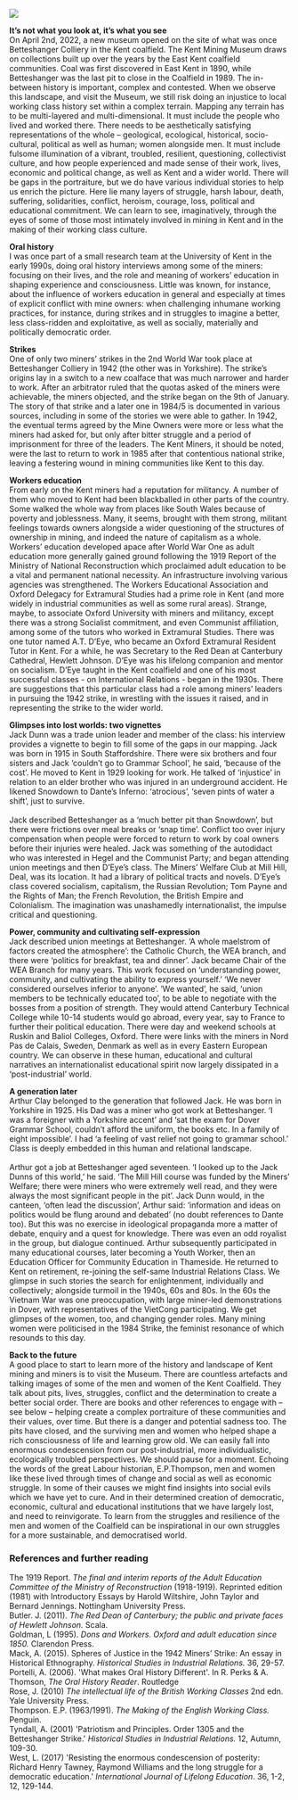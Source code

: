 <a href="https://juncture-digital.org"><img src="https://juncture-digital.org/images/ve-button.png"></a>
<param ve-config title="Mapping radical dissent: the Kent Miners, militancy and workers’ education" author="Professor Emeritus Linden West" layout="vtl" banner="https://stor.artstor.org/stor/6e4cd3c3-771e-43b2-a9e8-90384590672d">
<param ve-map center="Q866348" zoom="10">

<param ve-entity eid="Q29303" aliases="Canterbury">
<param ve-entity eid="Q4898591" aliases="Betteshanger">
<param ve-entitley eid="Q179224" aliases="Dover">

**It’s not what you look at, it’s what you see**   
On April 2nd, 2022, a new museum opened on the site of what was once Betteshanger Colliery in the Kent coalfield. The Kent Mining Museum draws on collections built up over the years by the East Kent coalfield communities. Coal was first discovered in East Kent in 1890, while Betteshanger was the last pit to close in the Coalfield in 1989. The in-between history is important, complex and contested. When we observe this landscape, and visit the Museum, we still risk doing an injustice to local working class history set within a complex terrain. Mapping any terrain has to be multi-layered and multi-dimensional. It must include the people who lived and worked there. There needs to be aesthetically satisfying representations of the whole  – geological, ecological, historical, socio-cultural, political as well as human; women alongside men.  It must include fulsome illumination of a vibrant, troubled, resilient, questioning, collectivist culture, and how people experienced and made sense of their work, lives, economic and political change, as well as Kent and a wider world. There will be gaps in the portraiture, but we do have various individual stories to help us enrich the picture. Here lie many layers of struggle, harsh labour, death, suffering, solidarities, conflict, heroism, courage, loss, political and educational commitment. We can learn to see, imaginatively, through the eyes of some of those most intimately involved in mining in Kent and in the making of their working class culture. 
<param ve-image url="https://stor.artstor.org/stor/792d1b6f-16d4-47c3-8e1d-8a86b5469678" label="Miners Statue near the roundabout on the A258" attribution="Martin Crowther">

**Oral history**   
I was once part of a small research team at the University of Kent in the early 1990s, doing oral history interviews among some of the miners: focusing on their lives, and the role and meaning of workers’ education in shaping experience and consciousness. Little was known, for instance, about the influence of workers education in general and especially at times of explicit conflict with mine owners: when challenging inhumane working practices, for instance, during strikes and in struggles to imagine a better, less class-ridden and exploitative, as well as socially, materially and politically democratic order.  
<param ve-image url="https://upload.wikimedia.org/wikipedia/commons/6/62/Commemorative_statue_showing_Aylesham%27s_history_of_mining..jpg" label="Commemorative Statue showing Aylesham's history of mining" attribution="Nick Smith, via Wikimedia Commons" license="CC BY-SA 2.0"> 

**Strikes**   
One of only two miners’ strikes in the 2nd World War took place at Betteshanger Colliery in 1942 (the other was in Yorkshire). The strike’s origins lay in a switch to a new coalface that was much narrower and harder to work. After an arbitrator ruled that the quotas asked of the miners were achievable, the miners objected, and the strike began on the 9th of January. The story of that strike and a later one in 1984/5 is documented in various sources, including in some of the stories we were able to gather. In 1942, the eventual terms agreed by the Mine Owners were more or less what the miners had asked for, but only after bitter struggle and a period of imprisonment for three of the leaders. The Kent Miners, it should be noted, were the last to return to work in 1985 after that contentious national strike, leaving a festering wound in mining communities like Kent to this day. 
<param ve-image url="https://upload.wikimedia.org/wikipedia/commons/0/05/KentNUMStrikeBadge.JPG" label="Kent NUM Strike Badge" attribution="Simon Speed, CC0, via Wikimedia Commons">

**Workers education**   
From early on the Kent miners had a reputation for militancy. A number of them who moved to Kent had been blackballed in other parts of the country. Some walked the whole way from places like South Wales because of poverty and joblessness. Many, it seems, brought with them strong, militant feelings towards owners alongside a wider questioning of the structures of ownership in mining, and indeed the nature of capitalism as a whole. Workers’ education developed apace after World War One as adult education more generally gained ground following the 1919 Report of the Ministry of National Reconstruction which proclaimed adult education to be a vital and permanent national necessity. An infrastructure involving various agencies was strengthened. The Workers Educational Association and Oxford Delegacy for Extramural Studies had a prime role in Kent (and more widely in industrial communities as well as some rural areas). Strange, maybe, to associate Oxford University with miners and militancy, except there was a strong Socialist commitment, and even Communist affiliation, among some of the tutors who worked in Extramural Studies. There was one tutor named A.T. D’Eye, who became an Oxford Extramural Resident Tutor in Kent. For a while, he was Secretary to the Red Dean at Canterbury Cathedral, Hewlett Johnson. D’Eye was his lifelong companion and mentor on socialism. D’Eye taught in the Kent coalfield and one of his most successful classes - on International Relations - began in the 1930s. There are suggestions that this particular class had a role among miners’ leaders in pursuing the 1942 strike, in wrestling with the issues it raised, and in representing the strike to the wider world. 
<param ve-image url="https://stor.artstor.org/stor/8e43ec4c-6f32-4cc3-a630-51348ef92b9e" label="Miners houses at Betteshanger" attribution="Martin Crowther">

**Glimpses into lost worlds: two vignettes**   
Jack Dunn was a trade union leader and member of the class: his interview provides a vignette to begin to fill some of the gaps in our mapping. Jack was born in 1915 in South Staffordshire. There were six brothers and four sisters and Jack ‘couldn’t go to Grammar School’, he said, ‘because of the cost’. He moved to Kent in 1929 looking for work. He talked of ‘injustice’ in relation to an elder brother who was injured in an underground accident. He  likened Snowdown to Dante’s Inferno: ‘atrocious’, ‘seven pints of water a shift’, just to survive. 
<br><br>
Jack described Betteshanger as a ‘much better pit than Snowdown’, but there were frictions over meal breaks or ‘snap time’. Conflict too over injury compensation when people were forced to return to work by coal owners before their injuries were healed. Jack was something of the autodidact who was interested in Hegel and the Communist Party; and began attending union meetings and then D’Eye’s class. The Miners’ Welfare Club at Mill Hill, Deal, was its location. It had a library of political tracts and novels. D’Eye’s class covered socialism, capitalism, the Russian Revolution; Tom Payne and the Rights of Man; the French Revolution, the British Empire and Colonialism. The imagination was unashamedly internationalist, the impulse critical and questioning. 
<param ve-image url="https://upload.wikimedia.org/wikipedia/commons/f/fa/Looking_NE_along_a_footpath_on_top_of_spoil_heap_-_geograph.org.uk_-_585442.jpg" label="Looking NE along a footpath on top of a spoil heap of the Old Betteshanger Colliery" attribution="Nick Smith" license="CC BY-SA 2.0">

**Power, community and cultivating self-expression**   
Jack described union meetings at Betteshanger. ‘A whole maelstrom of factors created the atmosphere’: the Catholic Church, the WEA branch, and there were ‘politics for breakfast, tea and dinner’. Jack became Chair of the WEA Branch for many years. This work focused on ‘understanding power, community, and cultivating the ability to express yourself.’ ‘We never considered ourselves inferior to anyone’. ’We wanted’, he said, ‘union members to be technically educated too’, to be able to negotiate with the bosses from a position of strength. They would attend Canterbury Technical College while 10-14 students would go abroad, every year, say to France to further their political education. There were day  and weekend schools at Ruskin and Baliol Colleges, Oxford. There were links with the miners in Nord Pas de Calais, Sweden, Denmark as well as in every Eastern European country. We can observe in these human, educational and cultural narratives an internationalist educational spirit now largely dissipated in a ‘post-industrial’ world. 
<param ve-image url="https://stor.artstor.org/stor/66a7078a-86c2-4c13-ae8a-13ba53f64a66" label="Kent Coalfied 1905-1989" attribution="Martin Crowther">

**A generation later**   
Arthur Clay belonged to the generation that followed Jack. He was born in Yorkshire in 1925. His Dad was a miner who got work at Betteshanger. ‘I was a foreigner with a Yorkshire accent’ and ‘sat the exam for Dover Grammar School, couldn’t afford the uniform, the books etc. In a family of eight impossible’. I had ‘a feeling of vast relief not going to grammar school.’ Class is deeply embedded in this human and relational landscape.
<br><br>
Arthur got a job at Betteshanger aged seventeen. ‘I looked up to the Jack Dunns of this world,’ he said. ‘The Mill Hill course was funded by the Miners’ Welfare; there were miners who were extremely well read, and they were always the most significant people in the pit’. Jack Dunn would, in the canteen, ‘often lead the discussion’, Arthur said: ‘information and ideas on politics would be flung around and debated’ (no doubt references to Dante too). But this  was no exercise in ideological propaganda more a matter of debate, enquiry and a quest for knowledge. There was even an odd royalist in the group, but dialogue continued. Arthur subsequently participated in many educational courses, later becoming a Youth Worker, then an Education Officer for Community Education in Thameside. He returned to Kent on retirement, re-joining the self-same Industrial Relations Class. We glimpse in such stories the search for enlightenment, individually and collectively; alongside turmoil in the 1940s, 60s and 80s. In the 60s the Vietnam War was one preoccupation, with large miner-led demonstrations in Dover, with representatives of the VietCong participating. We get glimpses of the women, too, and changing gender roles. Many mining women were politicised in the 1984 Strike, the feminist resonance of which resounds to this day.
<param ve-image url="https://stor.artstor.org/stor/837bda95-d400-4e3b-913b-b70829ae8967" label="Betteshanger Colliery" attribution="Martin Crowther">

**Back to the future**   
A good place to start to learn more of the history and landscape of Kent mining and miners is to visit the Museum. There are countless artefacts and talking images of some of the men and women of the Kent Coalfield. They talk about pits, lives, struggles, conflict and the  determination to create a better social order. There are books and other references to engage with – see below – helping create a complex portraiture of these communities and their values, over time. But there is a danger and potential sadness too. The pits have closed, and the surviving men and women who helped shape a rich consciousness of life and learning grow old. We can easily fall into enormous condescension from our post-industrial, more individualistic, ecologically troubled perspectives. We should pause for a moment. Echoing the words of the great Labour historian, E.P.Thompson, men and women like these lived through times of change and social as well as economic struggle. In some of their causes we might find insights into social evils which we have yet to cure. And in their determined creation of democratic, economic, cultural and educational institutions that we have largely lost, and need to reinvigorate. To learn from the struggles and resilience of the men and women of the Coalfield can be inspirational in our own struggles for a more sustainable, and democratised world.
<param ve-image url="https://stor.artstor.org/stor/b3049a2f-0ece-44cb-a9f6-7d64c533597d" label="Entrance Gates to the Mining Museum" attribution="Martin Crowther">

### References and further reading
The 1919 Report. _The final and interim reports of the Adult Education Committee of the Ministry of Reconstruction_ (1918-1919). Reprinted edition (1981) with Introductory Essays by Harold Wiltshire, John Taylor and Bernard Jennings. Nottingham University Press.   
Butler. J. (2011). _The Red Dean of Canterbury; the public and private faces of Hewlett Johnson._ Scala.   
Goldman, L (1995). _Dons and Workers. Oxford and adult education since 1850._ Clarendon Press.   
Mack, A. (2015). Spheres of Justice in the 1942 Miners’ Strike: An essay in Historical Ethnography. _Historical Studies in Industrial Relations._ 36, 29-57.     
Portelli, A. (2006). 'What makes Oral History Different'. In R. Perks & A. Thomson, _The Oral History Reader_. Routledge   
Rose, J. (2010) _The intellectual life of the British Working Classes_ 2nd edn. Yale University Press.   
Thompson. E.P. (1963/1991). _The Making of the English Working Class._  Penguin.   
Tyndall, A. (2001) 'Patriotism and Principles. Order 1305 and the Betteshanger Strike.' _Historical Studies in Industrial Relations._ 12, Autumn, 109-30.   
West, L. (2017) 'Resisting the enormous condescension of posterity: Richard Henry Tawney, Raymond Williams and the long struggle for a democratic education.' _International Journal of Lifelong Education_. 36, 1-2, 12, 129-144.   
<param ve-image url="https://stor.artstor.org/stor/8cc5eb9c-60be-4b8d-8408-cea130517fd6" label="The Waiting Miner" attribution="Martin Crowther">


